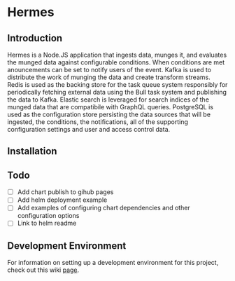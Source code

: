 # Hermes

## Introduction
Hermes is a Node.JS application that ingests data, munges it, and evaluates the munged data against configurable conditions. When conditions are met anouncements can be set to notify users of the event. Kafka is used to distribute the work of munging the data and create transform streams. Redis is used as the backing store for the task queue system responsibly for periodically fetching external data using the Bull task system and publishing the data to Kafka. Elastic search is leveraged for search indices of the munged data that are compatibile with GraphQL queries. PostgreSQL is used as the configuration store persisting the data sources that will be ingested, the conditions, the notifications, all of the supporting configuration settings and user and access control data.

## Installation
Todo
---
- [ ] Add chart publish to gihub pages
- [ ] Add helm deployment example
- [ ] Add examples of configuring chart dependencies and other configuration options
- [ ] Link to helm readme

## Development Environment
For information on setting up a development environment for this project, check out this wiki [page](https://github.com/bryopsida/hermes/wiki/Development-Environment#development-environment).